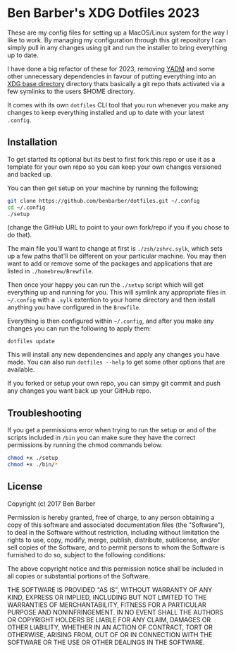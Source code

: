 # Ben Barber's XDG Dotfiles 2023

These are my config files for setting up a MacOS/Linux system for the way I like to work.
By managing my configuration through this git repository I can simply pull in any changes
using git and run the installer to bring everything up to date.

I have done a big refactor of these for 2023, removing [YADM](https://thelocehiliosan.github.io/yadm/) and some other unnecessary dependencies in favour of putting everything into an [XDG base directory](https://wiki.archlinux.org/title/XDG_Base_Directory) directory thats basically a git repo thats activated via a few symlinks to the users $HOME directory.

It comes with its own `dotfiles` CLI tool that you run whenever you make any changes to keep everything installed and up to date with your latest `.config`.

## Installation

To get started its optional but its best to first fork this repo or use it as a template for your own repo so you can keep your own changes versioned and backed up.

You can then get setup on your machine by running the following;

```bash
git clone https://github.com/benbarber/dotfiles.git ~/.config
cd ~/.config
./setup
```

(change the GitHub URL to point to your own fork/repo if you if you chose to do that).

The main file you'll want to change at first is `./zsh/zshrc.sylk`, which sets up
a few paths that'll be different on your particular machine. You may then want to add or
remove some of the packages and applications that are listed in `./homebrew/Brewfile`.

Then once your happy you can run the `./setup` script which will get everything up and
running for you. This will symlink any appropriate files in `~/.config` with a `.sylk` extention to your home
directory and then install anything you have configured in the `Brewfile`.

Everything is then configured within `~/.config`, and after you make any changes you can run the following to apply them:

```
dotfiles update
```

This will install any new dependencines and apply any changes you have made. You can also run `dotfiles --help` to get
some other options that are available.

If you forked or setup your own repo, you can simpy git commit and push any changes you want back up your GitHub repo.

## Troubleshooting

If you get a permissions error when trying to run the setup or and of the scripts included
in `/bin` you can make sure they have the correct permissions by running the chmod
commands below.

```bash
chmod +x ./setup
chmod +x ./bin/*
```

## License

Copyright (c) 2017 Ben Barber

Permission is hereby granted, free of charge, to any person obtaining
a copy of this software and associated documentation files (the
"Software"), to deal in the Software without restriction, including
without limitation the rights to use, copy, modify, merge, publish,
distribute, sublicense, and/or sell copies of the Software, and to
permit persons to whom the Software is furnished to do so, subject to
the following conditions:

The above copyright notice and this permission notice shall be
included in all copies or substantial portions of the Software.

THE SOFTWARE IS PROVIDED "AS IS", WITHOUT WARRANTY OF ANY KIND,
EXPRESS OR IMPLIED, INCLUDING BUT NOT LIMITED TO THE WARRANTIES OF
MERCHANTABILITY, FITNESS FOR A PARTICULAR PURPOSE AND
NONINFRINGEMENT. IN NO EVENT SHALL THE AUTHORS OR COPYRIGHT HOLDERS BE
LIABLE FOR ANY CLAIM, DAMAGES OR OTHER LIABILITY, WHETHER IN AN ACTION
OF CONTRACT, TORT OR OTHERWISE, ARISING FROM, OUT OF OR IN CONNECTION
WITH THE SOFTWARE OR THE USE OR OTHER DEALINGS IN THE SOFTWARE.
